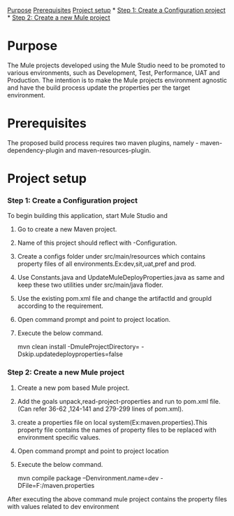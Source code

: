 [Purpose](#purpose)
[Prerequisites](#prerequisites)
[Project setup](#project-setup)
	* [Step 1: Create a Configuration project](#step-1-create-a-configuration-project)  
	* [Step 2: Create a new Mule project](#step-2-create-a-new-mule-project)  

Purpose
=======

The Mule projects developed using the Mule Studio need to be promoted to various environments, such as Development, Test, Performance, UAT and Production. 
The intention is to make the Mule projects environment agnostic and have the build process update the properties per the target environment.

Prerequisites
=============

The proposed build process requires two maven plugins, namely - maven-dependency-plugin and maven-resources-plugin. 

Project setup
==============
### Step 1: Create a Configuration project

To begin building this application, start Mule Studio and

1. Go to create a new Maven project.
2. Name of this project should reflect with <FunctionalityName>-Configuration.
3. Create a configs folder under src/main/resources which contains property files of all environments.Ex:dev,sit,uat,pref and prod.
4. Use Constants.java and UpdateMuleDeployProperties.java as same and keep these two utilities under src/main/java floder.
5. Use the existing pom.xml file and change the artifactId and groupId according to the requirement.
6. Open command prompt and point to project location.
7. Execute the below command.

	mvn clean install -DmuleProjectDirectory=<path where mule project is located>  -Dskip.updatedeployproperties=false

### Step 2: Create a new Mule project

1. Create a new pom based Mule project.
2. Add the goals unpack,read-project-properties and run to pom.xml file.(Can refer 36-62 ,124-141 and 279-299 lines of pom.xml).
3. create a properties file on local system(Ex:maven.properties).This property file contains the names of property files  to be replaced with environment specific values.
4. Open command prompt and point to project location
5. Execute the below command.

	mvn compile package –Denvironment.name=dev -DFile=F:/maven.properties
	
After executing the above command mule project contains the property files with values related to dev environment









